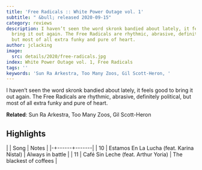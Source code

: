 ```yaml
---
title: 'Free Radicals :: White Power Outage vol. 1'
subtitle: " &bull; released 2020-09-15"
category: reviews
description: I haven’t seen the word skronk bandied about lately, it feels good to
  bring it out again. The Free Radicals are rhythmic, abrasive, definitely political,
  but most of all extra funky and pure of heart.
author: jclacking
image:
  src: details/2020/free-radicals.jpg
index: White Power Outage vol. 1, Free Radicals
tags: ''
keywords: 'Sun Ra Arkestra, Too Many Zoos, Gil Scott-Heron, '
---
```

I haven’t seen the word skronk bandied about lately, it feels good to bring it out again. The Free Radicals are rhythmic, abrasive, definitely political, but most of all extra funky and pure of heart.<!--more-->

**Related**: Sun Ra Arkestra, Too Many Zoos, Gil Scott-Heron

## Highlights

| | Song | Notes |
|-+------+-------|
| 10 | Estamos En La Lucha (feat. Karina Nistal) | Always in battle |
| 11 | Café Sin Leche (feat. Arthur Yoria) | The blackest of coffees |

